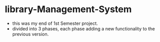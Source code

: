 # library-Management-System
- this was my end of 1st Semester project.
- divided into 3 phases, each phase adding a new functionality to the previous version.
